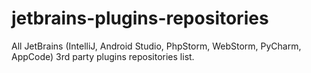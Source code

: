 # jetbrains-plugins-repositories
All JetBrains (IntelliJ, Android Studio, PhpStorm, WebStorm, PyCharm, AppCode) 3rd party plugins repositories list.
